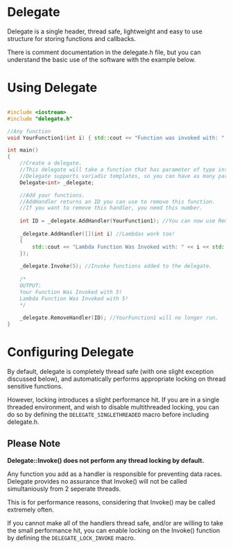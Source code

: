 # Delegate

Delegate is a single header, thread safe, lightweight and easy to use structure for storing functions and callbacks.

There is comment documentation in the delegate.h file, but you can understand the basic use of the software with the example below.

# Using Delegate

``` C++

#include <iostream>
#include "delegate.h"

//Any function
void YourFunction1(int i) { std::cout << "Function was invoked with: " << i << std::endl; }

int main()
{
	//Create a delegate. 
	//This delegate will take a function that has parameter of type int. 
	//Delegate supports variadic templates, so you can have as many params as you wish.
	Delegate<int> _delegate; 

	//Add your functions.
	//AddHandler returns an ID you can use to remove this function. 
	//If you want to remove this handler, you need this number.
	
	int ID = _delegate.AddHandler(YourFunction1); //You can now use RemoveHandler(ID) to remove this.
	
	_delegate.AddHandler([](int i) //Lambdas work too!
	{ 
		std::cout << "Lambda Function Was Invoked with: " << i << std::endl;
	});
  
	_delegate.Invoke(5); //Invoke functions added to the delegate.
	
	/* 
	OUTPUT:
	Your Function Was Invoked with 5!
	Lambda Function Was Invoked with 5!
	*/
	
	_delegate.RemoveHandler(ID); //YourFunction1 will no longer run.
}
```

# Configuring Delegate
By default, delegate is completely thread safe (with one slight exception discussed below), and automatically performs appropriate locking on thread sensitive functions.

However, locking introduces a slight performance hit. If you are in a single threaded environment, and wish to disable multithreaded locking, you can do so
by defining the `DELEGATE_SINGLETHREADED` macro before including delegate.h.

## Please Note

**Delegate::Invoke() does not perform any thread locking by default.**

Any function you add as a handler is responsible for preventing data races. Delegate provides no assurance that Invoke() will not be called
simultaniously from 2 seperate threads.

This is for performance reasons, considering that Invoke() may be called extremely often.

If you cannot make all of the handlers thread safe, and/or are willing to take the small performance hit, you can enable 
locking on the Invoke() function by defining the `DELEGATE_LOCK_INVOKE` macro.
